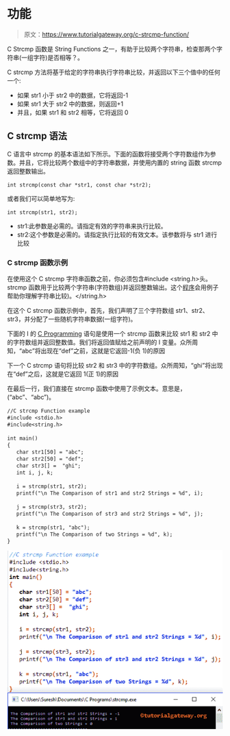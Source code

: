 # 功能

> 原文：<https://www.tutorialgateway.org/c-strcmp-function/>

C Strcmp 函数是 String Functions 之一，有助于比较两个字符串，检查那两个字符串(一组字符)是否相等？。

C strcmp 方法将基于给定的字符串执行字符串比较，并返回以下三个值中的任何一个:

*   如果 str1 小于 str2 中的数据，它将返回-1
*   如果 str1 大于 str2 中的数据，则返回+1
*   并且，如果 str1 和 str2 相等，它将返回 0

## C strcmp 语法

C 语言中 strcmp 的基本语法如下所示。下面的函数将接受两个字符数组作为参数。并且，它将比较两个数组中的字符串数据，并使用内置的 string 函数 strcmp 返回整数输出。

```
int strcmp(const char *str1, const char *str2);
```

或者我们可以简单地写为:

```
int strcmp(str1, str2);
```

*   str1:此参数是必需的。请指定有效的字符串来执行比较。
*   str2:这个参数是必需的。请指定执行比较的有效文本。该参数将与 str1 进行比较

### C strcmp 函数示例

在使用这个 C strcmp 字符串函数之前，你必须包含#include <string.h>头。strcmp 函数用于比较两个字符串(字符数组)并返回整数输出。这个[程序](https://www.tutorialgateway.org/c-programming-examples/)会用例子帮助你理解字符串比较)。</string.h>

在这个 C strcmp 函数示例中，首先，我们声明了三个字符数组 str1、str2、str3，并分配了一些随机字符串数据(一组字符)。

下面的 I 的 [C Programming](https://www.tutorialgateway.org/c-programming/) 语句是使用一个 strcmp 函数来比较 str1 和 str2 中的字符数组并返回整数值。我们将返回值赋给之前声明的 I 变量。众所周知，“abc”将出现在“def”之前，这就是它返回-1(负 1)的原因

下一个 C strcmp 语句将比较 str2 和 str3 中的字符数组。众所周知，“ghi”将出现在“def”之后，这就是它返回 1(正 1)的原因

在最后一行，我们直接在 strcmp 函数中使用了示例文本。意思是，(“abc”、“abc”)。

```
//C strcmp Function example  
#include <stdio.h> 
#include<string.h>

int main()
{
   char str1[50] = "abc";
   char str2[50] = "def";
   char str3[] =  "ghi";
   int i, j, k;

   i = strcmp(str1, str2);		
   printf("\n The Comparison of str1 and str2 Strings = %d", i);

   j = strcmp(str3, str2);		
   printf("\n The Comparison of str3 and str2 Strings = %d", j);

   k = strcmp(str1, "abc");		
   printf("\n The Comparison of two Strings = %d", k);
}
```

![C strcmp Function 1](img/81d3ee21ad0ebabef430950c1af98655.png)
